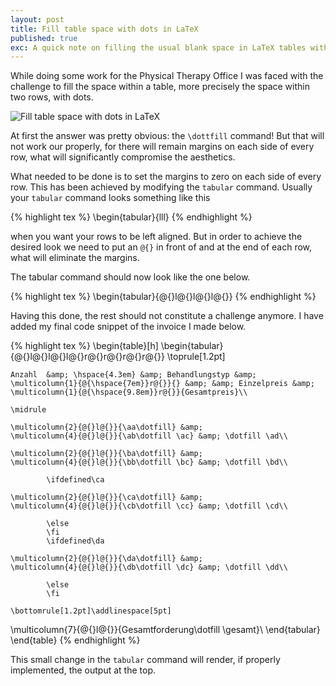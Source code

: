 ```yaml
---
layout: post
title: Fill table space with dots in LaTeX
published: true
exc: A quick note on filling the usual blank space in LaTeX tables with dots to create a vintage look.
---
```


While doing some work for the Physical Therapy Office I was faced with the challenge to fill the space within a table, more precisely the space within two rows, with dots.

![Fill table space with dots in LaTeX](../../assets/images/Fill-dots-in-LaTeX.png "Fill table space with dots in LaTeX")

<p>At first the answer was pretty obvious: the <code>\dottfill</code> command! But that will not work our properly, for there will remain margins on each side of every row, what will significantly compromise the aesthetics.</p>

<p>What needed to be done is to set the margins to zero on each side of every row. This has been achieved by modifying the <code>tabular</code> command. Usually your <code>tabular</code> command looks something like this</p>

{% highlight tex %}
\begin{tabular}{lll}
{% endhighlight %}

<p>when you want your rows to be left aligned. But in order to achieve the desired look we need to put an <code>@{}</code> in front of and at the end of each row, what will eliminate the margins.</p>

<p>The tabular command should now look like the one below.</p>

{% highlight tex %}
\begin{tabular}{@{}l@{}l@{}l@{}}</code></pre>
{% endhighlight %}

<p>Having this done, the rest should not constitute a challenge anymore. I have added my final code snippet of the invoice I made below.</p>

{% highlight tex %}
\begin{table}[h]
\begin{tabular}{@{}l@{}l@{}l@{}r@{}r@{}r@{}r@{}}
\toprule[1.2pt]

    Anzahl  &amp; \hspace{4.3em} &amp; Behandlungstyp &amp; 
    \multicolumn{1}{@{\hspace{7em}}r@{}}{} &amp; &amp; Einzelpreis &amp; 
    \multicolumn{1}{@{\hspace{9.8em}}r@{}}{Gesamtpreis}\\
 
    \midrule

    \multicolumn{2}{@{}l@{}}{\aa\dotfill} &amp; 
    \multicolumn{4}{@{}l@{}}{\ab\dotfill \ac} &amp; \dotfill \ad\\

    \multicolumn{2}{@{}l@{}}{\ba\dotfill} &amp; 
    \multicolumn{4}{@{}l@{}}{\bb\dotfill \bc} &amp; \dotfill \bd\\
        
            \ifdefined\ca
        
    \multicolumn{2}{@{}l@{}}{\ca\dotfill} &amp; 
    \multicolumn{4}{@{}l@{}}{\cb\dotfill \cc} &amp; \dotfill \cd\\
        
            \else
            \fi
            \ifdefined\da
    
    \multicolumn{2}{@{}l@{}}{\da\dotfill} &amp; 
    \multicolumn{4}{@{}l@{}}{\db\dotfill \dc} &amp; \dotfill \dd\\
        
            \else
            \fi
            
    \bottomrule[1.2pt]\addlinespace[5pt]

\multicolumn{7}{@{}l@{}}{Gesamtforderung\dotfill \gesamt}\\
\end{tabular}
\end{table}
{% endhighlight %}

<p>This small change in the <code>tabular</code> command will render, if properly implemented, the output at the top.</p>

